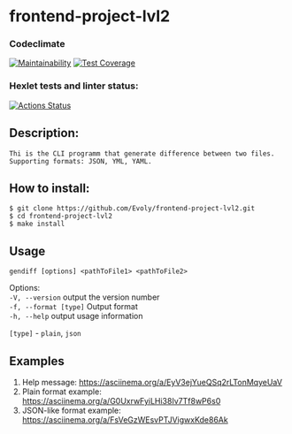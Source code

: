 # frontend-project-lvl2

### Codeclimate
[![Maintainability](https://api.codeclimate.com/v1/badges/b4393f7efec013d76278/maintainability)](https://codeclimate.com/github/Evoly/frontend-project-lvl2/maintainability)
[![Test Coverage](https://api.codeclimate.com/v1/badges/0c338f6e2d52b70bf2f0/test_coverage)](https://codeclimate.com/Evoly/frontend-project-lvl2/test_coverage)


### Hexlet tests and linter status:
[![Actions Status](https://github.com/Evoly/frontend-project-lvl2/actions/workflows/hexlet-check.yml/badge.svg)](https://github.com/Evoly/frontend-project-lvl2/actions)

## Description:
    Thi is the CLI programm that generate difference between two files. Supporting formats: JSON, YML, YAML.

## How to install:
```shell
$ git clone https://github.com/Evoly/frontend-project-lvl2.git
$ cd frontend-project-lvl2
$ make install
```

## Usage
```gendiff [options] <pathToFile1> <pathToFile2>```

Options:  
`-V, --version` output the version number  
`-f, --format [type]` Output format  
`-h, --help` output usage information  

`[type]` - `plain`, `json`

## Examples
1. Help message:
    https://asciinema.org/a/EyV3ejYueQSq2rLTonMqyeUaV
2. Plain format example:
    https://asciinema.org/a/G0UxrwFyiLHi38Iv7Tf8wP6s0
3. JSON-like format example:
    https://asciinema.org/a/FsVeGzWEsvPTJVigwxKde86Ak



